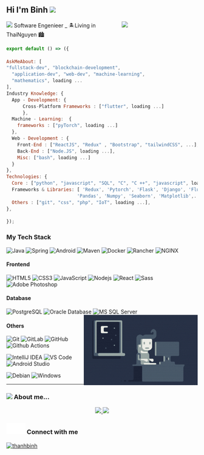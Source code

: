 ## Hi I'm Binh <img src="https://media.giphy.com/media/mGcNjsfWAjY5AEZNw6/giphy.gif" width="50"></h2>

<img align='right' src='https://user-images.githubusercontent.com/5713670/87202985-820dcb80-c2b6-11ea-9f56-7ec461c497c3.gif' width='200"'>

<img src="https://media.giphy.com/media/WUlplcMpOCEmTGBtBW/giphy.gif" width="30"> Software Engenieer _ :desert_island:Living in ThaiNguyen 🏙️

  ```js
export default () => ({
  
  AskMeAbout: [
  "fullstack-dev", "blockchain-development",
    "application-dev", "web-dev", "machine-learning",
    "mathematics", loading ...
  ],
  Industry Knowledge: {
    App - Development: {
        Cross-Platform Frameworks : ["flutter", loading ...]
        },
    Machine - Learning:  {
      frameworks : ["pyTorch", loading ...]
    },
    Web - Development : {
      Front-End : ["ReactJS", "Redux" , "Bootstrap", "tailwindCSS", ...],
      Back-End : ["Node.JS", loading ...],
      Misc: ["bash", loading ...]
    }
  },
  Technologies: {
    Core : ["python", "javascript", "SQL", "C", "C ++", "javascript", loading ...],
    Frameworks & Libraries: [ 'Redux', 'Pytorch', 'Flask', 'Django', 'Flutter', 'Android',
                            'Pandas', 'Numpy', 'Seaborn', 'Matplotlib',...and loading],
    Others : ["git", "css", "php", "IoT", loading ...],
  },
  
});
```

### My Tech Stack

![Java](http://img.shields.io/badge/-Java-007396?style=flat-square&logo=java&logoColor=ffffff)
![Spring](http://img.shields.io/badge/-Spring-6DB33F?style=flat-square&logo=spring&logoColor=ffffff)
![Android](http://img.shields.io/badge/-Android-3DDC84?style=flat-square&logo=android&logoColor=ffffff)
![Maven](http://img.shields.io/badge/-Maven-1565c0?style=flat-square&logo=apache-maven)
![Docker](https://img.shields.io/badge/-Docker-black?style=flat-square&logo=docker)
![Rancher](http://img.shields.io/badge/-Rancher-0075A8?style=flat-square&logo=rancher&logoColor=ffffff)
![NGINX](http://img.shields.io/badge/-NGINX-269539?style=flat-square&logo=nginx&logoColor=ffffff)

#### Frontend
![HTML5](https://img.shields.io/badge/-HTML5-%23E44D27?style=flat-square&logo=html5&logoColor=ffffff)
![CSS3](https://img.shields.io/badge/-CSS3-%231572B6?style=flat-square&logo=css3)
![JavaScript](https://img.shields.io/badge/-JavaScript-%23F7DF1C?style=flat-square&logo=javascript&logoColor=000000&labelColor=%23F7DF1C&color=%23FFCE5A)
![Nodejs](https://img.shields.io/badge/-Nodejs-black?style=flat-square&logo=Node.js)
![React](https://img.shields.io/badge/-React-%23282C34?style=flat-square&logo=react)
![Sass](https://img.shields.io/badge/-Sass-%23CC6699?style=flat-square&logo=sass&logoColor=ffffff)
![Adobe Photoshop](http://img.shields.io/badge/-Abode%20Photoshop-26C9FF?style=flat-square&logo=adobe-photoshop&logoColor=ffffff)

#### Database
![PostgreSQL](https://img.shields.io/badge/-PostgreSQL-336791?style=flat-square&logo=postgresql)
![Oracle Database](http://img.shields.io/badge/-Oracle-DD0031?style=flat-square&logo=oracle)
![MS SQL Server](http://img.shields.io/badge/-MS%20SQL%20Server-CC2927?style=flat-square&logo=microsoft-sql-server&logoColor=ffffff)
<img alt="Night Coding" src="https://raw.githubusercontent.com/AVS1508/AVS1508/master/assets/Night-Coding.gif" align="right"/>

#### Others
![Git](https://img.shields.io/badge/-Git-%23F05032?style=flat-square&logo=git&logoColor=%23ffffff)
![GitLab](https://img.shields.io/badge/-GitLab-FCA121?style=flat-square&logo=gitlab)
![GitHub](https://img.shields.io/badge/-GitHub-181717?style=flat-square&logo=github)
![Github Actions](http://img.shields.io/badge/-Github%20Actions-2088FF?style=flat-square&logo=github-actions&logoColor=ffffff)

![IntelliJ IDEA](http://img.shields.io/badge/-IntelliJ%20IDEA-000000?style=flat-square&logo=intellij-idea&logoColor=ffffff)
![VS Code](http://img.shields.io/badge/-VS%20Code-007ACC?style=flat-square&logo=visual-studio-code&logoColor=ffffff)
![Android Studio](http://img.shields.io/badge/-Android%20Studio-3DDC84?style=flat-square&logo=android-studio&logoColor=ffffff)

![Debian](http://img.shields.io/badge/-Debian-A81D33?style=flat-square&logo=debian&logoColor=ffffff)
![Windows](http://img.shields.io/badge/-Windows-0078D6?style=flat-square&logo=windows&logoColor=ffffff)

---
### <img src="https://media.giphy.com/media/VgCDAzcKvsR6OM0uWg/giphy.gif" width="50"> About me...
<p align="center">
<a href="https://github.com/william-monroy">
  <img height="180em" src="https://github-readme-stats-eight-theta.vercel.app/api?username=william-monroy&show_icons=true&theme=algolia&include_all_commits=true&count_private=true"/>
  <img height="180em" src="https://github-readme-stats-eight-theta.vercel.app/api/top-langs/?username=william-monroy&layout=compact&langs_count=8&theme=algolia"/>
</a>
</p>
<h3 align="left"><img src="https://github.com/ShenggKai/ShenggKai/blob/master/ezgif.com-gif-maker%20(3).gif" width="50"> Connect with me</h3>
<a href="https://fb.com/binhxy" target="blank"><img align="center" src="https://raw.githubusercontent.com/rahuldkjain/github-profile-readme-generator/master/src/images/icons/Social/facebook.svg" alt="thanhbinh" height="30" width="40" /></a>
